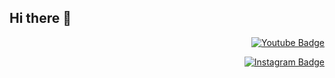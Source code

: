 ## Hi there 👋

<!--
**designng11/designng11** is a ✨ _special_ ✨ repository because its `README.md` (this file) appears on your GitHub profile.

Here are some ideas to get you started:

- 🔭 I’m currently working on ...
- 🌱 I’m currently learning ...
- 👯 I’m looking to collaborate on ...
- 🤔 I’m looking for help with ...
- 💬 Ask me about ...
- 📫 How to reach me: ...
- 😄 Pronouns: ...
- ⚡ Fun fact: ...
-->


<div align=right>

[![Youtube Badge](https://img.shields.io/badge/YOUTUBE-ff0000?style=flat-square&logo=youtube&link=https://youtube.com/@naguk?si=qGYPi1-ricqxTVql)](https://youtube.com/@naguk?si=qGYPi1-ricqxTVql)


[![Instagram Badge](https://img.shields.io/badge/INSTAGRAM-%23E4405F?style=flat-square&logo=instagram&logoColor=white&link=https://www.instagram.com/namgyueye/)](https://www.instagram.com/namgyueye/)

<div>
